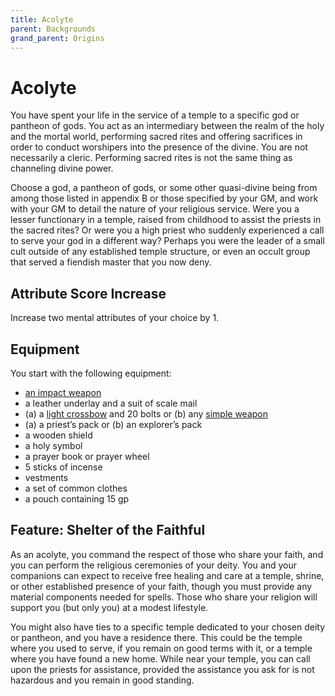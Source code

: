 ```yaml
---
title: Acolyte
parent: Backgrounds
grand_parent: Origins
---
```


# Acolyte
You have spent your life in the service of a temple to a specific god or pantheon of gods. You act as an intermediary between the realm of the holy and the mortal world, performing sacred rites and offering sacrifices in order to conduct worshipers into the presence of the divine. You are not necessarily a cleric. Performing sacred rites is not the same thing as channeling divine power.

Choose a god, a pantheon of gods, or some other quasi-divine being from among those listed in appendix B or those specified by your GM, and work with your GM to detail the nature of your religious service. Were you a lesser functionary in a temple, raised from childhood to assist the priests in the sacred rites? Or were you a high priest who suddenly experienced a call to serve your god in a different way? Perhaps you were the leader of a small cult outside of any established temple structure, or even an occult group that served a fiendish master that you now deny.

## Attribute Score Increase
Increase two mental attributes of your choice by 1.

## Equipment
You start with the following equipment:
* [an impact weapon](https://stormchaserroleplaying.com/stormchaserRPG/Equipment/Weapons/Impact/)
* a leather underlay and a suit of scale mail
* (a) a [light crossbow](https://stormchaserroleplaying.com/stormchaserRPG/Equipment/Weapons/Crossbows/) and 20 bolts or (b) any [simple weapon](https://stormchaserroleplaying.com/stormchaserRPG/Equipment/Weapons/Simple/)
* (a) a priest’s pack or (b) an explorer’s pack
* a wooden shield
* a holy symbol
* a prayer book or prayer wheel
* 5 sticks of incense
* vestments
* a set of common clothes
* a pouch containing 15 gp

## Feature: Shelter of the Faithful
As an acolyte, you command the respect of those who share your faith, and you can perform the religious ceremonies of your deity. You and your companions can expect to receive free healing and care at a temple, shrine, or other established presence of your faith, though you must provide any material components needed for spells. Those who share your religion will support you (but only you) at a modest lifestyle.

You might also have ties to a specific temple dedicated to your chosen deity or pantheon, and you have a residence there. This could be the temple where you used to serve, if you remain on good terms with it, or a temple where you have found a new home. While near your temple, you can call upon the priests for assistance, provided the assistance you ask for is not hazardous and you remain in good standing.
